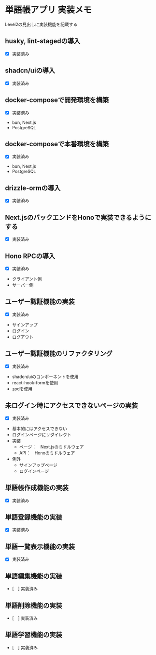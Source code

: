 # 単語帳アプリ 実装メモ

Level2の見出しに実装機能を記載する

## husky, lint-stagedの導入

- [x] 実装済み

## shadcn/uiの導入

- [x] 実装済み

## docker-composeで開発環境を構築

- [x] 実装済み

- bun, Next.js
- PostgreSQL

## docker-composeで本番環境を構築

- [x] 実装済み

- bun, Next.js
- PostgreSQL

## drizzle-ormの導入

- [x] 実装済み

## Next.jsのバックエンドをHonoで実装できるようにする

- [x] 実装済み

## Hono RPCの導入

- [x] 実装済み

- クライアント側
- サーバー側

## ユーザー認証機能の実装

- [x] 実装済み

- サインアップ
- ログイン
- ログアウト

## ユーザー認証機能のリファクタリング

- [x] 実装済み

- shadcn/uiのコンポーネントを使用
- react-hook-formを使用
- zodを使用

## 未ログイン時にアクセスできないページの実装

- [x] 実装済み

- 基本的にはアクセスできない
- ログインページにリダイレクト
- 実装
  - ページ：　Next.jsのミドルウェア
  - API：　Honoのミドルウェア
- 例外
  - サインアップページ
  - ログインページ

## 単語帳作成機能の実装

- [x] 実装済み

## 単語登録機能の実装

- [x] 実装済み

## 単語一覧表示機能の実装

- [x] 実装済み

## 単語編集機能の実装

- [　] 実装済み

## 単語削除機能の実装

- [　] 実装済み

## 単語学習機能の実装

- [　] 実装済み
